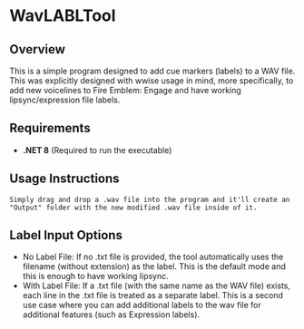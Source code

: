 # WavLABLTool

## Overview
This is a simple program designed to add cue markers (labels) to a WAV file. This was explicitly designed with wwise usage in mind, more specifically, to add new voicelines to Fire Emblem: Engage and have working lipsync/expression file labels.

## Requirements
- **.NET 8** (Required to run the executable)

## Usage Instructions

``` Simply drag and drop a .wav file into the program and it'll create an "Output" folder with the new modified .wav file inside of it.  ```

## Label Input Options  
- No Label File: If no .txt file is provided, the tool automatically uses the filename (without extension) as the label. This is the default mode and this is enough to have working lipsync.  
- With Label File: If a .txt file (with the same name as the WAV file) exists, each line in the .txt file is treated as a separate label. This is a second use case where you can add additional labels to the wav file for additional features (such as Expression labels).
